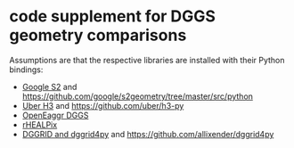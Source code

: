 # code supplement for DGGS geometry comparisons

Assumptions are that the respective libraries are installed with their Python bindings:

 - [Google S2](https://s2geometry.io/) and https://github.com/google/s2geometry/tree/master/src/python
 - [Uber H3](https://h3geo.org/) and https://github.com/uber/h3-py
 - [OpenEaggr DGGS](https://github.com/riskaware-ltd/open-eaggr)
 - [rHEALPix](https://github.com/manaakiwhenua/rhealpixdggs-py)
 - [DGGRID and dggrid4py](https://www.discreteglobalgrids.org/software/) and https://github.com/allixender/dggrid4py
 
 
